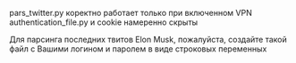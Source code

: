 pars_twitter.py коректно работает только при включенном VPN
authentication_file.py и cookie намеренно скрыты

Для парсинга последних твитов Elon Musk, пожалуйста, создайте такой файл с Вашими логином и паролем в виде строковых переменных
